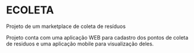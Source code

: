 # ECOLETA
Projeto de um marketplace de coleta de resíduos

Projeto conta com uma aplicação WEB para cadastro dos pontos de coleta de residuos e uma aplicação mobile para visualização deles. 
